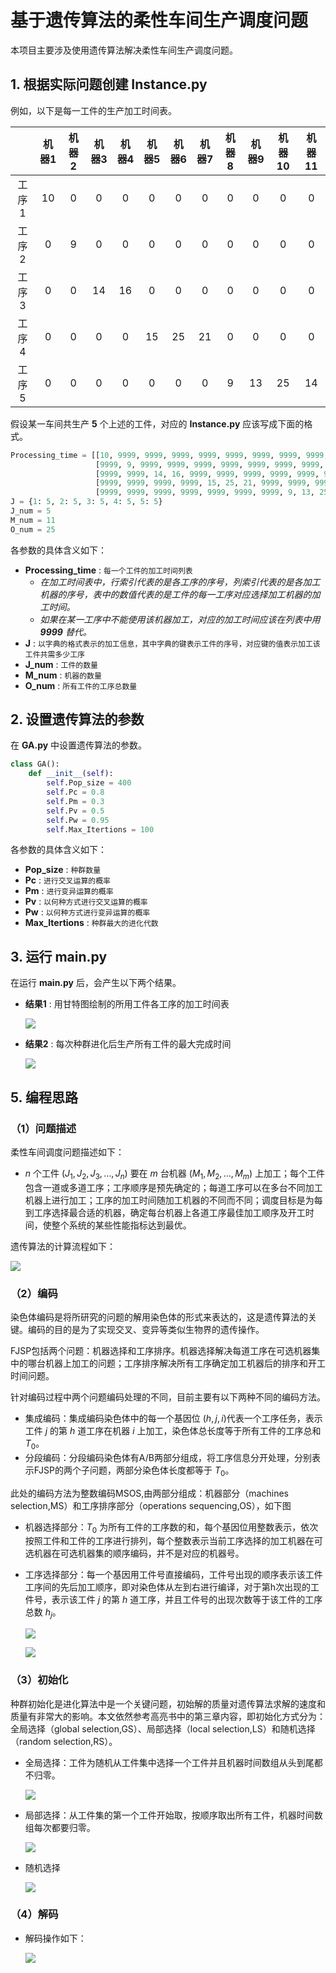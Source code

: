 # 基于遗传算法的柔性车间生产调度问题

本项目主要涉及使用遗传算法解决柔性车间生产调度问题。

## 1. 根据实际问题创建 Instance.py

例如，以下是每一工件的生产加工时间表。


|      | 机器1 | 机器2 | 机器3 | 机器4 | 机器5 | 机器6 | 机器7 | 机器8 | 机器9 | 机器10 | 机器11 |
| :---: | :---: | :---: | :---: | :---: | :---: | :---: | :---: | :---: | :---: | :----: | :----: |
| 工序1 |  10  |   0   |   0   |   0   |   0   |   0   |   0   |   0   |   0   |   0   |   0   |
| 工序2 |   0   |   9   |   0   |   0   |   0   |   0   |   0   |   0   |   0   |   0   |   0   |
| 工序3 |   0   |   0   |  14  |  16  |   0   |   0   |   0   |   0   |   0   |   0   |   0   |
| 工序4 |   0   |   0   |   0   |   0   |  15  |  25  |  21  |   0   |   0   |   0   |   0   |
| 工序5 |   0   |   0   |   0   |   0   |   0   |   0   |   0   |   9   |  13  |   25   |   14   |

假设某一车间共生产 **5** 个上述的工件，对应的 **Instance.py** 应该写成下面的格式。

```python
Processing_time = [[10, 9999, 9999, 9999, 9999, 9999, 9999, 9999, 9999, 9999, 9999],
                   [9999, 9, 9999, 9999, 9999, 9999, 9999, 9999, 9999, 9999, 9999],
                   [9999, 9999, 14, 16, 9999, 9999, 9999, 9999, 9999, 9999, 9999],
                   [9999, 9999, 9999, 9999, 15, 25, 21, 9999, 9999, 9999, 9999],
                   [9999, 9999, 9999, 9999, 9999, 9999, 9999, 9, 13, 25, 24]]
J = {1: 5, 2: 5, 3: 5, 4: 5, 5: 5}
J_num = 5
M_num = 11
O_num = 25
```

各参数的具体含义如下：

* **Processing_time** : `每一个工件的加工时间列表`
  * _在加工时间表中，行索引代表的是各工序的序号，列索引代表的是各加工机器的序号，表中的数值代表的是工件的每一工序对应选择加工机器的加工时间。_
  * _如果在某一工序中不能使用该机器加工，对应的加工时间应该在列表中用 **9999** 替代。_
* **J** : `以字典的格式表示的加工信息，其中字典的键表示工件的序号，对应键的值表示加工该工件共需多少工序`
* **J_num** : `工件的数量`
* **M_num** : `机器的数量`
* **O_num** : `所有工件的工序总数量`

## 2. 设置遗传算法的参数

在 **GA.py** 中设置遗传算法的参数。

```python
class GA():
    def __init__(self):
        self.Pop_size = 400
        self.Pc = 0.8
        self.Pm = 0.3
        self.Pv = 0.5
        self.Pw = 0.95
        self.Max_Itertions = 100
```

各参数的具体含义如下：

* **Pop_size** : `种群数量`
* **Pc** : `进行交叉运算的概率`
* **Pm** : `进行变异运算的概率`
* **Pv** : `以何种方式进行交叉运算的概率`
* **Pw** : `以何种方式进行变异运算的概率`
* **Max_Itertions** : `种群最大的进化代数`

## 3. 运行 main.py

在运行 **main.py** 后，会产生以下两个结果。

* **结果1** : 用甘特图绘制的所用工件各工序的加工时间表

  ![](assets/img1.png)

* **结果2** : 每次种群进化后生产所有工件的最大完成时间

  ![](assets/img2.png)

## 5. 编程思路

### （1）问题描述

柔性车间调度问题描述如下：

* $n$ 个工件 $(J_1,J_2,J_3,...,J_n)$ 要在 $m$ 台机器 $(M_1,M_2,...,M_m)$ 上加工；每个工件包含一道或多道工序；工序顺序是预先确定的；每道工序可以在多台不同加工机器上进行加工；工序的加工时间随加工机器的不同而不同；调度目标是为每到工序选择最合适的机器，确定每台机器上各道工序最佳加工顺序及开工时间，使整个系统的某些性能指标达到最优。

遗传算法的计算流程如下：

  ![](assets/img3.png)

### （2）编码

染色体编码是将所研究的问题的解用染色体的形式来表达的，这是遗传算法的关键。编码的目的是为了实现交叉、变异等类似生物界的遗传操作。

FJSP包括两个问题：机器选择和工序排序。机器选择解决每道工序在可选机器集中的哪台机器上加工的问题；工序排序解决所有工序确定加工机器后的排序和开工时间问题。

针对编码过程中两个问题编码处理的不同，目前主要有以下两种不同的编码方法。

* 集成编码：集成编码染色体中的每一个基因位 $(h,j,i)$代表一个工序任务，表示工件 $j$ 的第 $h$ 道工序在机器 $i$ 上加工，染色体总长度等于所有工件的工序总和 $T_0$。
* 分段编码：分段编码染色体有A/B两部分组成，将工序信息分开处理，分别表示FJSP的两个子问题，两部分染色体长度都等于 $T_0$。

此处的编码方法为整数编码MSOS,由两部分组成：机器部分（machines selection,MS）和工序排序部分（operations sequencing,OS），如下图

* 机器选择部分：$T_0$ 为所有工件的工序数的和，每个基因位用整数表示，依次按照工件和工件的工序进行排列，每个整数表示当前工序选择的加工机器在可选机器在可选机器集的顺序编码，并不是对应的机器号。
* 工序选择部分：每一个基因用工件号直接编码，工件号出现的顺序表示该工件工序间的先后加工顺序，即对染色体从左到右进行编译，对于第h次出现的工件号，表示该工件 $j$ 的第 $h$ 道工序，并且工件号的出现次数等于该工件的工序总数 $h_j$。

  ![](assets/img4.png)
  
  ![](assets/img5.png)

### （3）初始化

种群初始化是进化算法中是一个关键问题，初始解的质量对遗传算法求解的速度和质量有非常大的影响。本文依然参考高亮书中的第三章内容，即初始化方式分为：全局选择（global selection,GS）、局部选择（local selection,LS）和随机选择（random selection,RS）。

* 全局选择：工件为随机从工件集中选择一个工件并且机器时间数组从头到尾都不归零。

  ![](assets/img6.png)

* 局部选择：从工件集的第一个工件开始取，按顺序取出所有工件，机器时间数组每次都要归零。

  ![](assets/img7.png)

* 随机选择

  ![](assets/img8.png)

### （4）解码

* 解码操作如下：

  ![](assets/img9.png)

